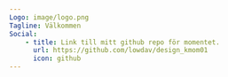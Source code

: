 ```yaml
---
Logo: image/logo.png
Tagline: Välkommen
Social:
    - title: Link till mitt github repo för momentet.
      url: https://github.com/lowdav/design_kmom01
      icon: github
---
```

